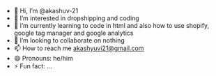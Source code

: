 - 👋 Hi, I’m @akashuv-21
- 👀 I’m interested in dropshipping and coding 
- 🌱 I’m currently learning to code in html and also how to use shopify, google tag manager and google analytics
- 💞️ I’m looking to collaborate on nothing 
- 📫 How to reach me akashyuvi21@gmail.com
- 😄 Pronouns: he/him
- ⚡ Fun fact: ...

<!---
akashuv-21/akashuv-21 is a ✨ special ✨ repository because its `README.md` (this file) appears on your GitHub profile.
You can click the Preview link to take a look at your changes.
--->
